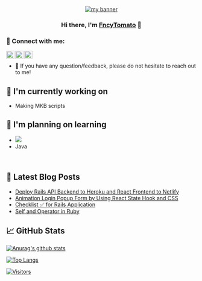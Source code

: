 
<p align="center">
  <a href="https://www.yushi.dev/" target="_blank" rel="noreferrer"><img src="https://user-images.githubusercontent.com/101303514/157578721-6d7d35ed-049b-4885-90fd-22f69570fea0.png" alt="my banner"></a>
</p>

<h3 align="center">
Hi there, I'm <a href="https://www.yushi.dev/" target="_blank" rel="noreferrer">FncyTomato</a> 👋
</h3>

### 🤝 Connect with me:

<a href="https://www.linkedin.com/in//"><img align="left" src="https://raw.githubusercontent.com/yushi1007/yushi1007/main/images/linkedin.svg" alt="Yu Shi | LinkedIn" width="21px"/></a>
<a href="https://instagram.com/"><img align="left" src="https://raw.githubusercontent.com/yushi1007/yushi1007/main/images/instagram.svg" alt="Yu Shi | Instagram" width="21px"/></a>
<a href="https://.medium.com/"><img align="left" src="https://raw.githubusercontent.com/yushi1007/yushi1007/main/images/medium.svg" alt="Yu Shi | Medium" width="21px"/></a>
</br>
- 💬 If you have any question/feedback, please do not hesitate to reach out to me!

## 🔭 I'm currently working on

- Making MKB scripts

## 🌱 I'm planning on learning

- ![](https://img.shields.io/badge/Code-JavaScript-informational?style=flat&logo=JavaScript&color=F7DF1E)
- Java

</br>

## 📝 Latest Blog Posts

- [Deploy Rails API Backend to Heroku and React Frontend to Netlify](https://yushi95.medium.com/deploy-rails-api-backend-to-heroku-and-react-frontend-to-netlify-b515239d5022)
- [Animation Login Popup Form by Using React State Hook and CSS](https://medium.com/geekculture/animation-login-popup-form-by-using-react-state-hook-and-css-7ecf803f1fa9)
- [Checklist ✅ for Rails Application](https://yushi95.medium.com/checklist-for-rails-application-30868cb4f48b)
- [Self and Operator in Ruby](https://blog.usejournal.com/self-in-ruby-5e8a91fa4602)

## 📈 GitHub Stats 

[![Anurag's github stats](https://github-readme-stats.vercel.app/api?username=fncytomato)](https://github.com/fncytomato)

[![Top Langs](https://github-readme-stats.vercel.app/api/top-langs/?username=fncytomato&layout=compact)](https://github.com/fncytomato)

[![Visitors](https://visitor-badge.glitch.me/badge?page_id=fncytomato.fncytomato)](https://www.tomato/)
